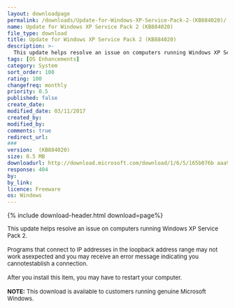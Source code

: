 ```yaml
---
layout: downloadpage
permalink: /downloads/Update-for-Windows-XP-Service-Pack-2-(KB884020)/
name: Update for Windows XP Service Pack 2 (KB884020)
file_type: download
title: Update for Windows XP Service Pack 2 (KB884020)
description: >-
  This update helps resolve an issue on computers running Windows XP Service Pack 2
tags: [OS Enhancements]
category: System
sort_order: 100
rating: 100
changefreq: monthly
priority: 0.5
published: false
create_date: 
modified_date: 03/11/2017
created_by: 
modified_by: 
comments: true
redirect_url: 
### 
version:  (KB884020)
size: 0.5 MB
downloadurl: http://download.microsoft.com/download/1/6/5/165b076b aaa9 443d 84f0 73cf11fdcdf8/WindowsXP KB835935 SP2 ENU.exe
response: 404
by: 
by_link: 
licence: Freeware
os: Windows
---
```


{% include download-header.html download=page%}

<p style="fix-download-text !important">
<p><font size="2"><p>This update helps resolve an issue on computers running Windows XP Service Pack 2. <br />
<br />
Programs that connect to IP addresses in the loopback address range may not work asexpected and you may receive an error message indicating you cannotestablish a connection. <br />
<br />
After you install this item, you may have to restart your computer.<br />
<br />
<strong>NOTE:</strong> This download is available to customers running genuine Microsoft Windows.</p></p></p>
